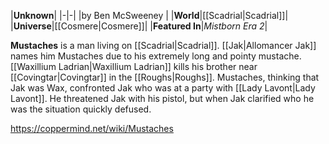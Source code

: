 |**Unknown**|
|-|-|
|by  Ben McSweeney |
|**World**|[[Scadrial\|Scadrial]]|
|**Universe**|[[Cosmere\|Cosmere]]|
|**Featured In**|*Mistborn Era 2*|

**Mustaches** is a man living on [[Scadrial\|Scadrial]]. [[Jak\|Allomancer Jak]] names him Mustaches due to his extremely long and pointy mustache.
[[Waxillium Ladrian\|Waxillium Ladrian]] kills his brother near [[Covingtar\|Covingtar]] in the [[Roughs\|Roughs]]. Mustaches, thinking that Jak was Wax, confronted Jak who was at a party with [[Lady Lavont\|Lady Lavont]]. He threatened Jak with his pistol, but when Jak clarified who he was the situation quickly defused.



https://coppermind.net/wiki/Mustaches